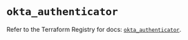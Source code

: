# `okta_authenticator`

Refer to the Terraform Registry for docs: [`okta_authenticator`](https://registry.terraform.io/providers/okta/okta/4.20.0/docs/resources/authenticator).
